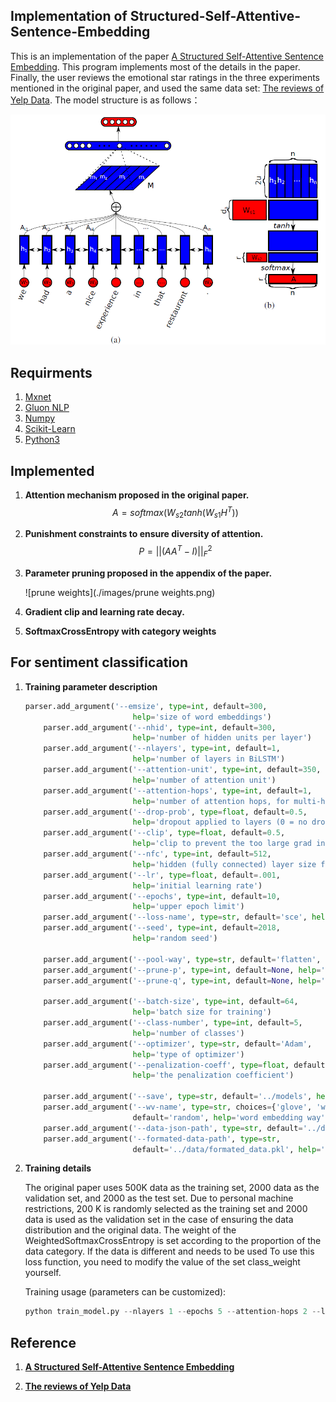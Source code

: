 ## Implementation of Structured-Self-Attentive-Sentence-Embedding

This is an implementation of the paper [A Structured Self-Attentive Sentence Embedding](https://arxiv.org/abs/1703.03130). This program implements most of the details in the paper. Finally, the user reviews the emotional star ratings in the three experiments mentioned in the original paper, and used the same data set: [The reviews of Yelp Data](https://www.kaggle.com/yelp-dataset/yelp-dataset#yelp_academic_dataset_review.json). The model structure is as follows：

![Bi_LSTM_Attention](./images/Bi_LSTM_Attention.png)



## Requirments

1. [Mxnet](https://mxnet.apache.org/)
2. [Gluon NLP](https://gluon-nlp.mxnet.io)
3. [Numpy](http://www.numpy.org/)
4. [Scikit-Learn](http://scikit-learn.org/stable/)
5. [Python3](https://www.python.org) 

## Implemented

1. **Attention mechanism proposed in the original paper.**
   $$
   A = softmax(W_{s2}tanh(W_{s1}H^T))
   $$

2. **Punishment constraints to ensure diversity of attention.**
   $$
   P = ||(AA^T-I)||_F^2
   $$

3. **Parameter pruning proposed in the appendix of the paper.**

   ![prune weights](./images/prune weights.png)

4. **Gradient clip and learning rate decay.**

5. **SoftmaxCrossEntropy with category weights**

## For sentiment classification

1. **Training parameter description**

   ```python
   parser.add_argument('--emsize', type=int, default=300,
                           help='size of word embeddings')
       parser.add_argument('--nhid', type=int, default=300,
                           help='number of hidden units per layer')
       parser.add_argument('--nlayers', type=int, default=1,
                           help='number of layers in BiLSTM')
       parser.add_argument('--attention-unit', type=int, default=350,
                           help='number of attention unit')
       parser.add_argument('--attention-hops', type=int, default=1,
                           help='number of attention hops, for multi-hop attention model')
       parser.add_argument('--drop-prob', type=float, default=0.5,
                           help='dropout applied to layers (0 = no dropout)')
       parser.add_argument('--clip', type=float, default=0.5,
                           help='clip to prevent the too large grad in LSTM')
       parser.add_argument('--nfc', type=int, default=512,
                           help='hidden (fully connected) layer size for classifier MLP')
       parser.add_argument('--lr', type=float, default=.001,
                           help='initial learning rate')
       parser.add_argument('--epochs', type=int, default=10,
                           help='upper epoch limit')
       parser.add_argument('--loss-name', type=str, default='sce', help='loss function name')
       parser.add_argument('--seed', type=int, default=2018,
                           help='random seed')
   
       parser.add_argument('--pool-way', type=str, default='flatten', help='pool att output way')
       parser.add_argument('--prune-p', type=int, default=None, help='prune p size')
       parser.add_argument('--prune-q', type=int, default=None, help='prune q size')
   
       parser.add_argument('--batch-size', type=int, default=64,
                           help='batch size for training')
       parser.add_argument('--class-number', type=int, default=5,
                           help='number of classes')
       parser.add_argument('--optimizer', type=str, default='Adam',
                           help='type of optimizer')
       parser.add_argument('--penalization-coeff', type=float, default=0.1,
                           help='the penalization coefficient')
   
       parser.add_argument('--save', type=str, default='../models', help='path to save the final model')
       parser.add_argument('--wv-name', type=str, choices={'glove', 'w2v', 'fasttext', 'random'},
                           default='random', help='word embedding way')
       parser.add_argument('--data-json-path', type=str, default='../data/sub_review_labels.json', help='raw data path')
       parser.add_argument('--formated-data-path', type=str,
                           default='../data/formated_data.pkl', help='formated data path')
   ```

2. **Training details**

   The original paper uses 500K data as the training set, 2000 data as the validation set, and 2000 as the test set. Due to personal machine restrictions, 200 K is randomly selected as the training set and 2000 data is used as the validation set in the case of ensuring the data distribution and the original data. The weight of the WeightedSoftmaxCrossEntropy is set according to the proportion of the data category. If the data is different and needs to be used To use this loss function, you need to modify the value of the set class_weight yourself.

   Training usage (parameters can be customized):  

   ```python
   python train_model.py --nlayers 1 --epochs 5 --attention-hops 2 --loss-name sce
   ```

## Reference

1. **[A Structured Self-Attentive Sentence Embedding](https://arxiv.org/abs/1703.03130)** 

2. **[The reviews of Yelp Data](https://www.kaggle.com/yelp-dataset/yelp-dataset#yelp_academic_dataset_review.json)**
